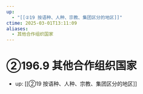 ```yaml
---
up:
  - "[[②19 按语种、人种、宗教、集团区分的地区]]"
ctime: 2025-03-01T13:11:09
aliases:
  - 其他合作组织国家
---
```


# ②196.9 其他合作组织国家

- up: [[②19 按语种、人种、宗教、集团区分的地区]]

